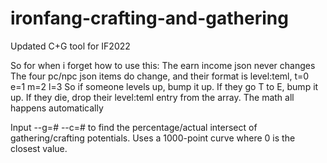 # ironfang-crafting-and-gathering
 Updated C+G tool for IF2022

So for when i forget how to use this:
The earn income json never changes
The four pc/npc json items do change, and their format is level:teml, t=0 e=1 m=2 l=3
So if someone levels up, bump it up. If they go T to E, bump it up. If they die, drop their level:teml entry from the array. The math all happens automatically

Input --g=# --c=# to find the percentage/actual intersect of gathering/crafting potentials. Uses a 1000-point curve where 0 is the closest value.